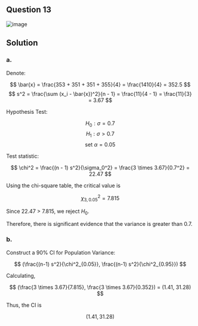 ## Question 13

![image](https://github.com/user-attachments/assets/e63d5325-ccac-43a4-9c68-1dd94a7e4ea1)

## Solution

### a.

Denote:  

$$
\bar{x} = \frac{353 + 351 + 351 + 355}{4} = \frac{1410}{4} = 352.5
$$
$$
s^2 = \frac{\sum (x_i - \bar{x})^2}{n - 1} = \frac{11}{4 - 1} = \frac{11}{3} = 3.67
$$

Hypothesis Test:

$$
H_0: \sigma = 0.7
$$
$$
H_1: \sigma > 0.7
$$
$$
\text{set } \alpha = 0.05
$$

Test statistic:

$$
\chi^2 = \frac{(n - 1) s^2}{\sigma_0^2} = \frac{3 \times 3.67}{0.7^2} = 22.47
$$

Using the chi-square table, the critical value is

$$
\chi^2_{3,0.05} = 7.815
$$

Since 22.47 > 7.815, we reject $H_0$.

Therefore, there is significant evidence that the variance is greater than 0.7.

### b.

Construct a 90% CI for Population Variance:

$$
(\frac{(n-1) s^2}{\chi^2_{0.05}}, \frac{(n-1) s^2}{\chi^2_{0.95}})
$$

Calculating,

$$
(\frac{3 \times 3.67}{7.815}, \frac{3 \times 3.67}{0.352}) = (1.41, 31.28)
$$

Thus, the CI is

$$
(1.41, 31.28)
$$
